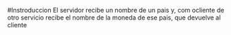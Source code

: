 #Instroduccion
El servidor recibe un nombre de un pais y, com ocliente de otro servicio recibe el nombre de la moneda de ese pais, que devuelve al cliente